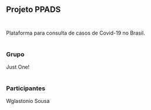 ## Projeto PPADS <br /><br />
Plataforma para consulta de casos de Covid-19 no Brasil.<br /><br />

### Grupo
Just One! <br /><br />

### Participantes
Wglastonio Sousa

